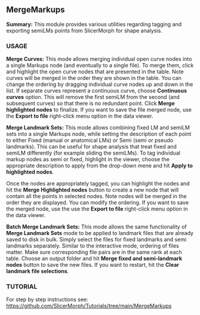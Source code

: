 ## MergeMarkups
**Summary:** This module provides various utilities regarding tagging and exporting semiLMs points from SlicerMorph for shape analysis.

### USAGE

**Merge Curves:** This mode allows merging individual open curve nodes into a single Markups node (and eventually to a single file). To merge them, click and highlight the open curve nodes that are presented in the table. Note curves will be merged in the order they are shown in the table. You can change the ordering by dragging  individual curve nodes up and down in the list. If separate curves represent a continuous curve, choose **Continuous curves** option. This will remove the first semiLM from the second (and subsequent curves) so that there is no redundant point. Click **Merge  highlighted nodes** to finalize. If you want to save the file merged node, use the **Export to file** right-click menu option in the data viewer.

**Merge Landmark Sets:** This mode allows combining fixed LM and semiLM sets into a single Markups node, while setting the description of each point to either Fixed (manual or anatomical LMs) or Semi (semi or pseudo landmarks). This can be useful for shape analysis that treat fixed and semiLM differently (for example sliding the semiLMs). To tag individual markup nodes as semi or fixed, highlight in the viewer, choose the appropriate description to apply from the drop-down mene and hit **Apply to highlighted nodes**.

Once the nodes are appropriately tagged, you can highlight the nodes and hit the **Merge Highlighted nodes** button to create a new node that will contain all the points in selected nodes. Note nodes will be merged in the order they are displayed. You can modify the ordering.  If you want to save the merged node, use the use the **Export to file** right-click menu option in the data viewer.

**Batch Merge Landmark Sets:** This mode allows the same functionality of **Merge Landmark Sets** mode to be applied to landmark files that are already saved to disk in bulk. Simply select the files for fixed landmarks and semi landmarks separately. Similar to the interactive mode, ordering of files matter. Make sure corresponding file pairs are in the same rank at each table. Choose an output folder and hit **Merge fixed and semi-landmark nodes** button to save the new files. If you want to restart, hit the **Clear landmark file selections**.

### TUTORIAL
For step by step instructions see: https://github.com/SlicerMorph/Tutorials/tree/main/MergeMarkups

